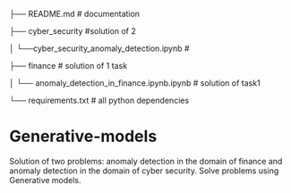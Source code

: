 ├── README.md  # documentation 

├── cyber_security #solution of 2  

│   └──cyber_security_anomaly_detection.ipynb # 

├── finance # solution of 1 task 

│   └── anomaly_detection_in_finance.ipynb.ipynb # solution of task1 

└── requirements.txt # all python dependencies


# Generative-models
Solution of two problems: anomaly detection in the domain of finance and anomaly detection in the domain of cyber security. Solve problems using Generative models.

